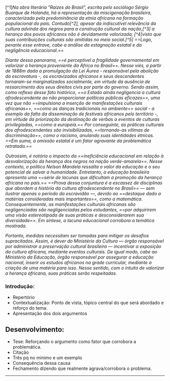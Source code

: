 [^1]_Na obra literária "Raízes do Brasil", escrita pelo sociólogo Sérgio Buarque de Holanda, há a representação da miscigenação brasileira, caracterizada pela predominância da etnia africana na formação populacional do país. Contudo[^2], apesar da indiscutível relevância da cultura advinda dos negros para a construção cultural da nação,[^3] a herança dos povos africanos não é devidamente valorizada, [^4]visto que suas contribuições culturais são omitidas no meio social.[^5] ==Logo, perante esse entrave, cabe a análise da estagnação estatal e da negligência educacional._==

_Diante dessa panorama, ==é perceptível a fragilidade governamental em valorizar a herança proveniente da África no Brasil==. Nesse viés, a partir de 1888m dada a promulgação da Lei Áurea - responsável pela abolição da escravatura -, os escravizados africanos e seus descendentes tornaram-se marginalizados socialmente, em virtude da ausência de ressarcimento dos seus direitos civis por parte do governo. Sendo assim, como reflexo desse fato histórico, ==o Estado ainda negligencia a cultura afrodescendente ao não proporcionar políticas públicas eficazes==, uma vez que não ==impulsiona a inserção de manifestações culturais africanas==, ==como as danças tradicionais no ambiente== social - a exemplo da falta da disseminação de festivais africanos pelo território -, em virtude da priorização da destinação de verbas a eventos de culturas privilegiadas, ==como a europeia.== Por conseguinte, as práticas culturais dos afrodescendentes são invisibilizadas, ==tornando-as vítimas de discriminação==, como o racismo, anulando suas identidades étnicas. ==Em suma, a omissão estatal é um fator agravante da problemática retratada._==

_Outrossim, é notório o impacto da ==ineficiência educacional em relação à desvalorização da herança dos negros na nação verde-amarela==. Nesse contexto, o político Nelson Mandela ressalta o valor da educação e o seu potencial de salvar a humanidade. Entretanto, a educação brasileira apresenta uma ==série de lacunas que dificultam a promoção da herança africana no país.== ==Prova dessa conjuntura é a escassez de disciplinas que abordem a história da cultura afrodescendente no Brasil== — sem ilustrar apenas o período da escravidão —, devido ao ==destaque dado a matérias consideradas mais importantes==, como a matemática. Consequentemente, as manifestações culturais africanas são negligenciadas são negligenciadas pelos estudantes, ==por adquirirem uma visão estereotipada de suas práticas e desconsiderarem sua diversidade==. Em síntese, a lacuna educacional corrobora a temática mostrada._

_Portanto, medidas necessitam ser tomadas para mitigar os desafios supracitados. Assim, é dever do Ministério da Cultura — órgão responsável por administrar a preservação cultural brasileira — incentivar a exposição da cultura africana, mediante eventos culturais. De igual modo, cabe ao Ministério da Educação, órgão responsável por assegurar a educação nacional, inserir os estudos africanos na grade curricular, mediante a criação de uma matéria para isso. Nesse sentido, com o intuito de valorizar a herança africana, suas práticas serão respeitadas._

### Introdução:
- Repertório
- Contextualização: Ponto de vista, tópico central do que será abordado e reforço do tema. 
- Apresentação dos dois argumentos

## Desenvolvimento:
- Tese: Reforçando o argumento como fator que corrobora a problemática.
- Citação
- Três pq no mínimo e um exemplo 
- Consequência dessa causa
- Fechamento dizendo que realmente agrava/corrobora o problema. 

---
